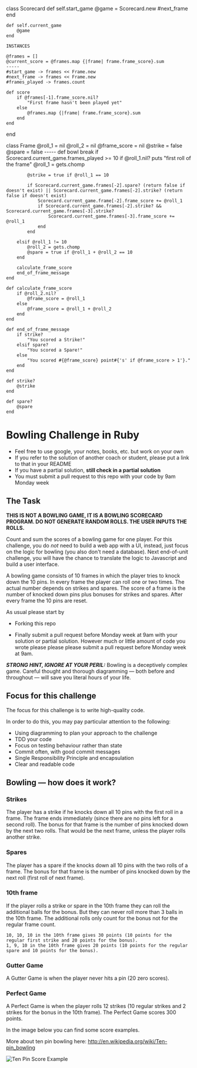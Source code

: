 class Scorecard
    def self.start_game
        @game = Scorecard.new
        #next_frame
    end

    def self.current_game
        @game
    end

    INSTANCES

    @frames = []
    @current_score = @frames.map {|frame| frame.frame_score}.sum
    -----
    #start_game -> frames << Frame.new
    #next_frame -> frames << Frame.new
    #frames_played -> frames.count

    def score
        if @frames[-1].frame_score.nil?
            "First frame hasn't been played yet"
        else
            @frames.map {|frame| frame.frame_score}.sum
        end
    end
end

class Frame
    @roll_1 = nil
    @roll_2 = nil
    @frame_score = nil
    @strike = false
    @spare = false
    -----
    def bowl
        break if Scorecard.current_game.frames_played >= 10
        if @roll_1.nil?
            puts "first roll of the frame"
            @roll_1 = gets.chomp

            @strike = true if @roll_1 == 10

            if Scorecard.current_game.frames[-2].spare? (return false if doesn't exist) || Scorecard.current_game.frames[-2].strike? (return false if doesn't exist)
                Scorecard.current_game.frame[-2].frame_score += @roll_1
                if Scorecard.current_game.frames[-2].strike? && Scorecard.current_game.frames[-3].strike?
                    Scorecard.current_game.frames[-3].frame_score += @roll_1
                end
            end

        elsif @roll_1 != 10
            @roll_2 = gets.chomp
            @spare = true if @roll_1 + @roll_2 == 10
        end

        calculate_frame_score
        end_of_frame_message
    end

    def calculate_frame_score
        if @roll_2.nil?
            @frame_score = @roll_1
        else
            @frame_score = @roll_1 + @roll_2
        end
    end

    def end_of_frame_message
        if strike?
            "You scored a Strike!"
        elsif spare?
            "You scored a Spare!"
        else
            "You scored #{@frame_score} point#{'s' if @frame_score > 1'}."
        end
    end

    def strike?
        @strike
    end

    def spare?
        @spare
    end





Bowling Challenge in Ruby
=================

* Feel free to use google, your notes, books, etc. but work on your own
* If you refer to the solution of another coach or student, please put a link to that in your README
* If you have a partial solution, **still check in a partial solution**
* You must submit a pull request to this repo with your code by 9am Monday week

## The Task

**THIS IS NOT A BOWLING GAME, IT IS A BOWLING SCORECARD PROGRAM. DO NOT GENERATE RANDOM ROLLS. THE USER INPUTS THE ROLLS.**

Count and sum the scores of a bowling game for one player. For this challenge, you do _not_ need to build a web app with a UI, instead, just focus on the logic for bowling (you also don't need a database). Next end-of-unit challenge, you will have the chance to translate the logic to Javascript and build a user interface.

A bowling game consists of 10 frames in which the player tries to knock down the 10 pins. In every frame the player can roll one or two times. The actual number depends on strikes and spares. The score of a frame is the number of knocked down pins plus bonuses for strikes and spares. After every frame the 10 pins are reset.

As usual please start by

* Forking this repo

* Finally submit a pull request before Monday week at 9am with your solution or partial solution.  However much or little amount of code you wrote please please please submit a pull request before Monday week at 9am. 

___STRONG HINT, IGNORE AT YOUR PERIL:___ Bowling is a deceptively complex game. Careful thought and thorough diagramming — both before and throughout — will save you literal hours of your life.

## Focus for this challenge
The focus for this challenge is to write high-quality code.

In order to do this, you may pay particular attention to the following:
* Using diagramming to plan your approach to the challenge
* TDD your code
* Focus on testing behaviour rather than state
* Commit often, with good commit messages
* Single Responsibility Principle and encapsulation
* Clear and readable code

## Bowling — how does it work?

### Strikes

The player has a strike if he knocks down all 10 pins with the first roll in a frame. The frame ends immediately (since there are no pins left for a second roll). The bonus for that frame is the number of pins knocked down by the next two rolls. That would be the next frame, unless the player rolls another strike.

### Spares

The player has a spare if the knocks down all 10 pins with the two rolls of a frame. The bonus for that frame is the number of pins knocked down by the next roll (first roll of next frame).

### 10th frame

If the player rolls a strike or spare in the 10th frame they can roll the additional balls for the bonus. But they can never roll more than 3 balls in the 10th frame. The additional rolls only count for the bonus not for the regular frame count.

    10, 10, 10 in the 10th frame gives 30 points (10 points for the regular first strike and 20 points for the bonus).
    1, 9, 10 in the 10th frame gives 20 points (10 points for the regular spare and 10 points for the bonus).

### Gutter Game

A Gutter Game is when the player never hits a pin (20 zero scores).

### Perfect Game

A Perfect Game is when the player rolls 12 strikes (10 regular strikes and 2 strikes for the bonus in the 10th frame). The Perfect Game scores 300 points.

In the image below you can find some score examples.

More about ten pin bowling here: http://en.wikipedia.org/wiki/Ten-pin_bowling

![Ten Pin Score Example](images/example_ten_pin_scoring.png)
